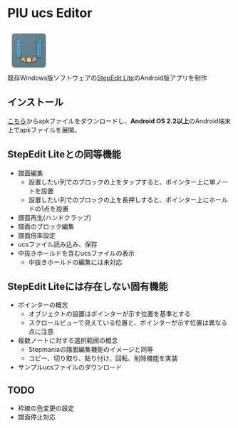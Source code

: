 # PIU ucs Editor
![icon](icon.png)  
既存Windows版ソフトウェアの[StepEdit Lite](http://www.piugame.com/piu.ucs/ucs.intro/ucs.intro.php)のAndroid版アプリを制作

## インストール
[こちら](https://github.com/infhyroyage/PIUucsEditor/raw/master/app/release/app-release.apk)からapkファイルをダウンロードし、**Android OS 2.2以上**のAndroid端末上でapkファイルを展開。

## StepEdit Liteとの同等機能
* 譜面編集
    - 設置したい列でのブロックの上をタップすると、ポインター上に単ノートを設置
    - 設置したい列でのブロックの上を長押しすると、ポインター上にホールドの1点を設置
* 譜面再生(ハンドクラップ)
* 譜面のブロック編集
* 譜面倍率設定
* ucsファイル読み込み、保存
* 中抜きホールドを含むucsファイルの表示
    - 中抜きホールドの編集には未対応

## StepEdit Liteには存在しない固有機能
* ポインターの概念
    * オブジェクトの設置はポインターが示す位置を基準とする
    * スクロールビューで見えている位置と、ポインターが示す位置は異なる点に注意
* 複数ノートに対する選択範囲の概念
    * Stepmaniaの譜面編集機能のイメージと同等
    * コピー、切り取り、貼り付け、回転、削除機能を実装
* サンプルucsファイルのダウンロード

## TODO
* 枠線の色変更の設定
* 譜面停止対応
